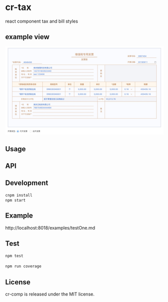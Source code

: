 # cr-tax

react component tax and bill styles

## example view
<img src="./github/example.jpg" alt="example" />

## Usage

## API

## Development

```
cnpm install
npm start
```

## Example

http://localhost:8018/examples/testOne.md

## Test
  ```js
  npm test
  
  npm run coverage
  ```



## License

cr-comp is released under the MIT license.
